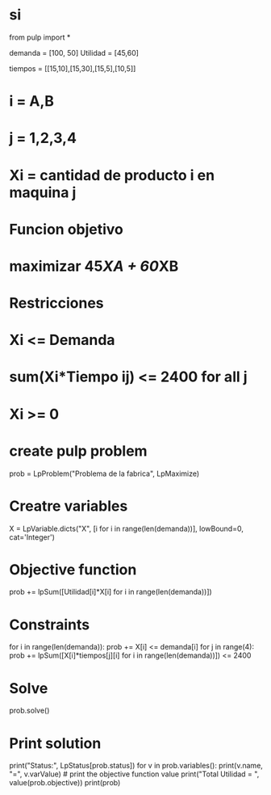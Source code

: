 # si
from pulp import *

demanda = [100, 50]
Utilidad = [45,60]

tiempos = [[15,10],[15,30],[15,5],[10,5]]

# i = A,B
# j = 1,2,3,4
# Xi = cantidad de producto i en maquina j
# Funcion objetivo
# maximizar 45*XA + 60*XB
# Restricciones
# Xi <= Demanda
# sum(Xi*Tiempo ij) <= 2400 for all j
# Xi >= 0

# create pulp problem
prob = LpProblem("Problema de la fabrica", LpMaximize)
# Creatre variables
X = LpVariable.dicts("X", [i for i in range(len(demanda))], lowBound=0, cat='Integer')
# Objective function
prob += lpSum([Utilidad[i]*X[i] for i in range(len(demanda))])
# Constraints
for i in range(len(demanda)):
    prob += X[i] <= demanda[i]
for j in range(4):
    prob += lpSum([X[i]*tiempos[j][i] for i in range(len(demanda))]) <= 2400
# Solve
prob.solve()
# Print solution
print("Status:", LpStatus[prob.status])
for v in prob.variables():
    print(v.name, "=", v.varValue)
    # print the objective function value
print("Total Utilidad = ", value(prob.objective))
print(prob)
